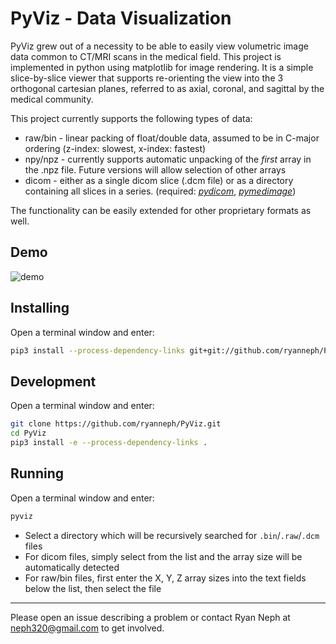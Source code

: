 # PyViz - Data Visualization

PyViz grew out of a necessity to be able to easily view volumetric image data common to CT/MRI scans in the medical field. This project is implemented in python using matplotlib for image rendering. It is a simple slice-by-slice viewer that supports re-orienting the view into the 3 orthogonal cartesian planes, referred to as axial, coronal, and sagittal by the medical community.

This project currently supports the following types of data:
* raw/bin - linear packing of float/double data, assumed to be in C-major ordering (z-index: slowest, x-index: fastest)
* npy/npz - currently supports automatic unpacking of the *first* array in the .npz file. Future versions will allow selection of other arrays
* dicom - either as a single dicom slice (.dcm file) or as a directory containing all slices in a series. (required: *[pydicom](https://pydicom.github.io/)*, *[pymedimage](https://github.com/ryanneph/PyMedImage)*)

The functionality can be easily extended for other proprietary formats as well.

## Demo
![demo](images/pyviz_demo.gif)

## Installing
Open a terminal window and enter:
``` bash
pip3 install --process-dependency-links git+git://github.com/ryanneph/PyViz.git#egg=PyViz
```

## Development
Open a terminal window and enter:
``` bash
git clone https://github.com/ryanneph/PyViz.git
cd PyViz
pip3 install -e --process-dependency-links .
```

## Running
Open a terminal window and enter:
``` bash
pyviz
```
* Select a directory which will be recursively searched for `.bin`/`.raw`/`.dcm` files
* For dicom files, simply select from the list and the array size will be automatically detected
* For raw/bin files, first enter the X, Y, Z array sizes into the text fields below the list, then select the file


---------
Please open an issue describing a problem or contact Ryan Neph at neph320@gmail.com to get involved.

